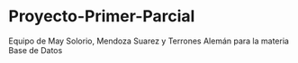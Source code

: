 # Proyecto-Primer-Parcial
Equipo de May Solorio, Mendoza Suarez y Terrones Alemán para la materia Base de Datos
